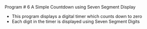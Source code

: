 Program # 6 A Simple Countdown using Seven Segment Display

- This program displays a digital timer which counts down to zero
- Each digit in the timer is displayed using Seven Segment Digits
